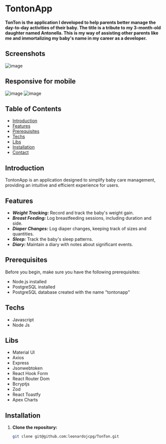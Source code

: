 # TontonApp

**TonTon is the application I developed to help parents better manage the day-to-day activities of their baby. The title is a tribute to my 3-month-old daughter named Antonella. This is my way of assisting other parents like me and immortalizing my baby's name in my career as a developer.**

## Screenshots
![image](https://github.com/leonardojcpg/TonTon/assets/102674410/3b87992b-bc1a-4715-ace2-5081f796897c)

## Responsive for mobile
![image](https://github.com/leonardojcpg/TonTon/assets/102674410/07890c54-1f9e-4758-9815-3badeb8a6312)
![image](https://github.com/leonardojcpg/TonTon/assets/102674410/4e7779a3-17fe-432d-9962-0a2c5e284382)

## Table of Contents

- [Introduction](#introduction)
- [Features](#features)
- [Prerequisites](#prerequisites)
- [Techs](#techs)
- [Libs](#libs)
- [Installation](#installation)
- [Contact](#contact)

## Introduction

TontonApp is an application designed to simplify baby care management, providing an intuitive and efficient experience for users.

## Features

- ***Weight Tracking:*** Record and track the baby's weight gain.
- ***Breast Feeding:*** Log breastfeeding sessions, including duration and side.
- ***Diaper Changes:*** Log diaper changes, keeping track of sizes and quantities.
- ***Sleep:*** Track the baby's sleep patterns.
- ***Diary:*** Maintain a diary with notes about significant events.

## Prerequisites

Before you begin, make sure you have the following prerequisites:

- Node.js installed
- PostgreSQL installed
- PostgreSQL database created with the name "tontonapp"

## Techs
- Javascript
- Node Js
  
## Libs
- Material UI
- Axios
- Express
- Jsonwebtoken
- React Hook Form
- React Router Dom
- Bcryptjs
- Zod
- React Toastfy
- Apex Charts

## Installation

1. **Clone the repository:**

   ```bash
   git clone git@github.com:leonardojcpg/TonTon.git
   
